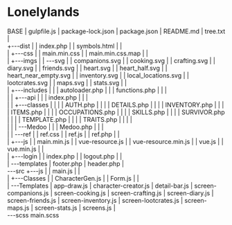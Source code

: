 # Lonelylands

BASE
|   gulpfile.js
|   package-lock.json
|   package.json
|   README.md
|   tree.txt
|   
+---dist
|   |   index.php
|   |   symbols.html
|   |   
|   +---css
|   |       main.min.css
|   |       main.min.css.map
|   |       
|   +---imgs
|   |   \---svg
|   |           companions.svg
|   |           cooking.svg
|   |           crafting.svg
|   |           diary.svg
|   |           friends.svg
|   |           heart.svg
|   |           heart_half.svg
|   |           heart_near_empty.svg
|   |           inventory.svg
|   |           local_locations.svg
|   |           lootcrates.svg
|   |           maps.svg
|   |           stats.svg
|   |           
|   +---includes
|   |   |   autoloader.php
|   |   |   functions.php
|   |   |   
|   |   +---api
|   |   |       index.php
|   |   |       
|   |   +---classes
|   |   |   |   AUTH.php
|   |   |   |   DETAILS.php
|   |   |   |   INVENTORY.php
|   |   |   |   ITEMS.php
|   |   |   |   OCCUPATIONS.php
|   |   |   |   SKILLS.php
|   |   |   |   SURVIVOR.php
|   |   |   |   TEMPLATE.php
|   |   |   |   TRAITS.php
|   |   |   |   
|   |   |   \---Medoo
|   |   |           Medoo.php
|   |   |           
|   |   \---ref
|   |           ref.css
|   |           ref.js
|   |           ref.php
|   |           
|   +---js
|   |       main.min.js
|   |       vue-resource.js
|   |       vue-resource.min.js
|   |       vue.js
|   |       vue.min.js
|   |       
|   +---login
|   |       index.php
|   |       logout.php
|   |       
|   \---templates
|           footer.php
|           header.php
|           
\---src
    +---js
    |   |   main.js
    |   |   
    |   +---Classes
    |   |       CharacterGen.js
    |   |       Form.js
    |   |       
    |   \---Templates
    |           app-draw.js
    |           character-creator.js
    |           detail-bar.js
    |           screen-companions.js
    |           screen-cooking.js
    |           screen-crafting.js
    |           screen-diary.js
    |           screen-friends.js
    |           screen-inventory.js
    |           screen-lootcrates.js
    |           screen-maps.js
    |           screen-stats.js
    |           screens.js
    |           
    \---scss
            main.scss

